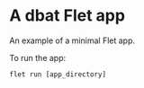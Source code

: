 # A dbat Flet app

An example of a minimal Flet app.

To run the app:

```
flet run [app_directory]
```
